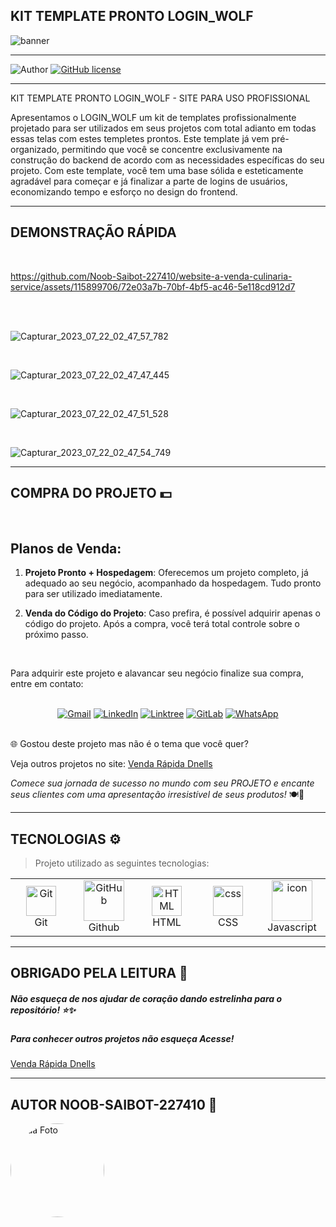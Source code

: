 ## **KIT TEMPLATE PRONTO LOGIN_WOLF**

![banner](https://github.com/Noob-Saibot-227410/website-a-venda-culinaria-service/assets/115899706/058bcefe-f4d5-4f21-98af-479eb311f5b9)


<hr>

![Author](https://img.shields.io/badge/author-%40NOOB_SAIBOT_22742410-blue.svg)
[![GitHub license](https://img.shields.io/github/license/nauvalazhar/my-login.svg)](https://github.com/nauvalazhar/my-login/blob/master/LICENSE)


<hr>

KIT TEMPLATE PRONTO LOGIN_WOLF - SITE PARA USO PROFISSIONAL

Apresentamos o LOGIN_WOLF um kit de templates profissionalmente projetado para ser utilizados em seus projetos com total adianto em todas essas telas com estes templetes prontos. Este template já vem pré-organizado, permitindo que você se concentre exclusivamente na construção do backend de acordo com as necessidades específicas do seu projeto. Com este template, você tem uma base sólida e esteticamente agradável para começar e já finalizar a parte de logins de usuários, economizando tempo e esforço no design do frontend.

<hr>

## **DEMONSTRAÇÃO RÁPIDA**

<br>

https://github.com/Noob-Saibot-227410/website-a-venda-culinaria-service/assets/115899706/72e03a7b-70bf-4bf5-ac46-5e118cd912d7

<br>

<br>

![Capturar_2023_07_22_02_47_57_782](https://github.com/Noob-Saibot-227410/website-a-venda-culinaria-service/assets/115899706/0f9851ef-b77a-40e8-bff8-7de2612ced3a)

<br>

![Capturar_2023_07_22_02_47_47_445](https://github.com/Noob-Saibot-227410/website-a-venda-culinaria-service/assets/115899706/81428d49-898c-4862-ba99-b4852c448d06)

<br>

![Capturar_2023_07_22_02_47_51_528](https://github.com/Noob-Saibot-227410/website-a-venda-culinaria-service/assets/115899706/ed9ab90c-62b1-4267-aa6b-664bf7d70fb2)

<br>

![Capturar_2023_07_22_02_47_54_749](https://github.com/Noob-Saibot-227410/website-a-venda-culinaria-service/assets/115899706/8ead95b1-921b-420d-ba41-d841bd97aea6)

<hr>

## COMPRA DO PROJETO 💵

<br>

## Planos de Venda:

1. **Projeto Pronto + Hospedagem**: Oferecemos um projeto completo, já adequado ao seu negócio, acompanhado da hospedagem. Tudo pronto para ser utilizado imediatamente.

2. **Venda do Código do Projeto**: Caso prefira, é possível adquirir apenas o código do projeto. Após a compra, você terá total controle sobre o próximo passo.

<br>

Para adquirir este projeto e alavancar seu negócio finalize sua compra, entre em contato: 

<br>

<div align="center">
  <a href="mailto:devops.davi@gmail.com" target="_blank"><img src="https://img.shields.io/badge/-Gmail-%23333?style=for-the-badge&logo=gmail&logoColor=white" alt="Gmail"></a>
  <a href="https://www.linkedin.com/in/davi-santos-cardoso-da-silva-b4678524a/" target="_blank"><img src="https://img.shields.io/badge/-LinkedIn-%230077B5?style=for-the-badge&logo=linkedin&logoColor=white" alt="LinkedIn"></a>
  <a href="https://linktr.ee/devops_davi" target="_blank"><img src="https://img.shields.io/badge/-Linktree-%23FF5722?style=for-the-badge" alt="Linktree"></a>
  <a href="https://gitlab.com/Noob-Saibot-227410" target="_blank"><img src="https://img.shields.io/badge/-GitLab-%23FCA121?style=for-the-badge&logo=gitlab&logoColor=white" alt="GitLab"></a>
  <a href="https://wa.me/5511976161682?text=Olá,%20estou%20entrando%20em%20contato%20através%20do%20GitHub." target="_blank"><img src="https://img.shields.io/badge/-WhatsApp-%232CA5E0?style=for-the-badge&logo=whatsapp&logoColor=white" alt="WhatsApp"></a>
</div>


<br>

🌐 Gostou deste projeto mas não é o tema que você quer?

<p> Veja outros projetos no site: <a href = https://venda-rapida-dnells.web.app/ target="_blank"> Venda Rápida Dnells</a> <p>

*Comece sua jornada de sucesso no mundo com seu PROJETO e encante seus clientes com uma apresentação irresistível de seus produtos!* 🍽️🎉

<hr>

## TECNOLOGIAS ⚙️

> Projeto utilizado as seguintes tecnologias:

<table>
  <tr>
  <td align="center" width="96">
        <img src="https://user-images.githubusercontent.com/25181517/192108372-f71d70ac-7ae6-4c0d-8395-51d8870c2ef0.png" width="48" height="48" alt="Git" />
      <br>Git
    </td>
    <td align="center" width="96">
        <img src="https://techstack-generator.vercel.app/github-icon.svg" width="65" height="65" alt="GitHub" />
      <br>Github
    </td>
      <td align="center"  width="96">
        <img src="https://skillicons.dev/icons?i=html" width="48" height="48" alt="HTML" />
      <br>HTML
    </td>
    <td align="center" width="96">
        <img src="https://skillicons.dev/icons?i=css" width="48" height="48" alt="css" />
      <br>CSS
    </td>
    <td align="center" width="96">
        <img src="https://techstack-generator.vercel.app/js-icon.svg" alt="icon" width="65" height="65" />
      <br>Javascript
    </td>
  </tr>
 <tr>
 </tr>
</table>
 
 <hr>

## OBRIGADO PELA LEITURA 📒

##### Não esqueça de nos ajudar de coração dando estrelinha para o repositório! ⭐✨

##### Para conhecer outros projetos não esqueça Acesse!

<a href = https://venda-rapida-dnells.web.app/ target="_blank"> Venda Rápida Dnells</a>

<hr>

## AUTOR NOOB-SAIBOT-227410 📒

<div style="width: 150px; height: 150px; border-radius: 50%; overflow: hidden;">
  <img src="https://github.com/Noob-Saibot-227410/ProgDev/assets/115899706/79d2c073-9f0d-470e-bfa5-0b0642c1ef9a.png" alt="Sua Foto" style="width: 100%; height: 100%; object-fit: cover;">
</div>
